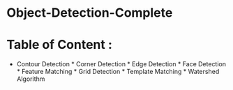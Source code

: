 # Object-Detection-Complete

# Table of Content : 
   * Contour Detection
    * Corner Detection
    * Edge Detection
    * Face Detection
    * Feature Matching
    * Grid Detection
    * Template Matching
    * Watershed Algorithm
